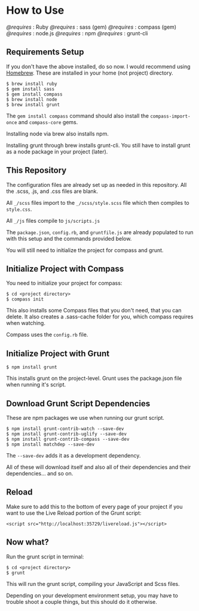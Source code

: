 # How to Use

_@requires_ : Ruby
_@requires_ : sass (gem)
_@requires_ : compass (gem)
_@requires_ : node.js
_@requires_ : npm
_@requires_ : grunt-cli

## Requirements Setup

If you don't have the above installed, do so now. I would recommend using [Homebrew](https://brew.sh). These are installed in your home (not project) directory.

	$ brew install ruby
	$ gem install sass
	$ gem install compass
	$ brew install node
	$ brew install grunt

The `gem install compass` command should also install the `compass-import-once` and `compass-core` gems.

Installing node via brew also installs npm.

Installing grunt through brew installs grunt-cli. You still have to install grunt as a node package in your project (later).

## This Repository

The configuration files are already set up as needed in this repository. All the .scss, .js, and .css files are blank.

All `_/scss` files import to the `_/scss/style.scss` file which then compiles to `style.css`.

All `_/js` files compile to `js/scripts.js`

The `package.json`, `config.rb`, and `gruntfile.js` are already populated to run with this setup and the commands provided below.

You will still need to initialize the project for compass and grunt.

## Initialize Project with Compass

You need to initialize your project for compass:

	$ cd <project directory>
	$ compass init

This also installs some Compass files that you don't need, that you can delete. It also creates a .sass-cache folder for you, which compass requires when watching.

Compass uses the `config.rb` file.

## Initialize Project with Grunt

	$ npm install grunt

This installs grunt on the project-level. Grunt uses the package.json file when running it's script.

## Download Grunt Script Dependencies

These are npm packages we use when running our grunt script.

	$ npm install grunt-contrib-watch --save-dev
	$ npm install grunt-contrib-uglify --save-dev
	$ npm install grunt-contrib-compass --save-dev
	$ npm install matchdep --save-dev

The `--save-dev` adds it as a development dependency.

All of these will download itself and also all of their dependencies and their dependencies... and so on.

## Reload

Make sure to add this to the bottom of every page of your project if you want to use the Live Reload portion of the Grunt script:

	<script src="http://localhost:35729/livereload.js"></script>

## Now what?

Run the grunt script in terminal:

	$ cd <project directory>
	$ grunt

This will run the grunt script, compiling your JavaScript and Scss files.

Depending on your development environment setup, you may have to trouble shoot a couple things, but this should do it otherwise.